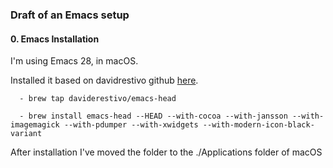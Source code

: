 ### Draft of an Emacs setup

#### 0. Emacs Installation

I'm using Emacs 28, in macOS.

Installed it based on davidrestivo github [here](https://github.com/daviderestivo/homebrew-emacs-head).

      - brew tap daviderestivo/emacs-head

      - brew install emacs-head --HEAD --with-cocoa --with-jansson --with-imagemagick --with-pdumper --with-xwidgets --with-modern-icon-black-variant

After installation I've moved the folder to the ./Applications folder of macOS
